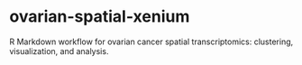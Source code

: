 # ovarian-spatial-xenium
R Markdown workflow for ovarian cancer spatial transcriptomics: clustering, visualization, and analysis.
